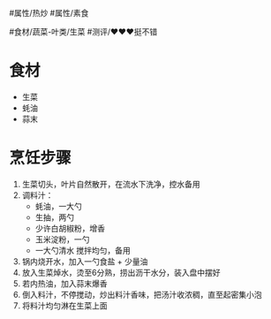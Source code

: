 #属性/热炒 #属性/素食 
 
#食材/蔬菜-叶类/生菜 
#测评/❤️❤️❤️挺不错

# 食材
- 生菜
- 蚝油
- 蒜末

# 烹饪步骤
1. 生菜切头，叶片自然散开，在流水下洗净，控水备用
2. 调料汁：
   - 蚝油，一大勺
   - 生抽，两勺
   - 少许白胡椒粉，增香
   - 玉米淀粉，一勺
   - 一大勺清水
    搅拌均匀，备用
3. 锅内烧开水，加入一勺食盐 + 少量油
4. 放入生菜焯水，烫至6分熟，捞出沥干水分，装入盘中摆好
5. 若内热油，加入蒜末爆香
6. 倒入料汁，不停搅动，炒出料汁香味，把汤汁收浓稠，直至起密集小泡
7. 将料汁均匀淋在生菜上面